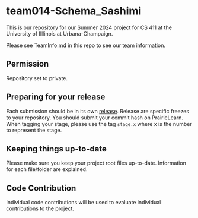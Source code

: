 # team014-Schema_Sashimi
This is our repository for our Summer 2024 project for CS 411 at the University of Illlinois at Urbana-Champaign.

Please see TeamInfo.md in this repo to see our team information.

## Permission
Repository set to private.

## Preparing for your release
Each submission should be in its own [release](https://docs.github.com/en/repositories/releasing-projects-on-github/about-releases). Release are specific freezes to your repository. You should submit your commit hash on PrairieLearn. When tagging your stage, please use the tag `stage.x` where x is the number to represent the stage.

## Keeping things up-to-date
Please make sure you keep your project root files up-to-date. Information for each file/folder are explained.

## Code Contribution
Individual code contributions will be used to evaluate individual contributions to the project.
